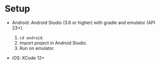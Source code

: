 # Setup
* Android: Android Studio (3.6 or higher) with gradle and emulator (API 23+).
  1. `cd android`.
  2. Import project in Android Studio.
  3. Run on emulator.
  
* iOS: XCode 12+
